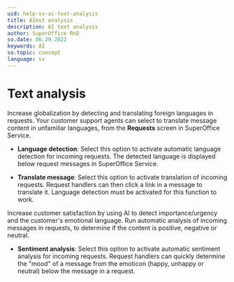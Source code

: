 ```yaml
---
uid: help-sv-ai-text-analysis
title: AIext analysis
description: AI text analysis
author: SuperOffice RnD
so.date: 06.29.2022
keywords: AI
so.topic: concept
language: sv
---
```


# Text analysis

Increase globalization by detecting and translating foreign languages in requests. Your customer support agents can select to translate message content in unfamiliar languages, from the **Requests** screen in SuperOffice Service.

* **Language detection**: Select this option to activate automatic language detection for incoming requests. The detected language is displayed below request messages in SuperOffice Service.

* **Translate message**: Select this option to activate translation of incoming requests. Request handlers can then click a link in a message to translate it. Language detection must be activated for this function to work.

Increase customer satisfaction by using AI to detect importance/urgency and the customer's emotional language. Run automatic analysis of incoming messages in requests, to determine if the content is positive, negative or neutral.

* **Sentiment analysis**: Select this option to activate automatic sentiment analysis for incoming requests. Request handlers can quickly determine the "mood" of a message from the emoticon (happy, unhappy or neutral) below the message in a request.

